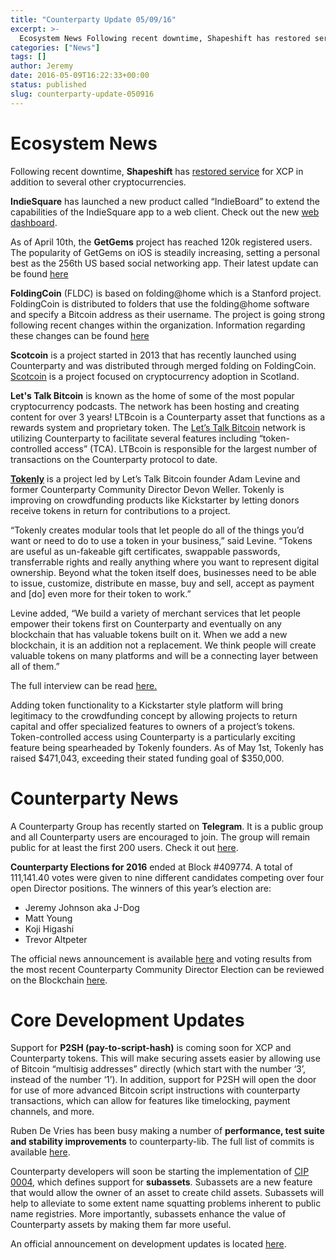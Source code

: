 ```yaml
---
title: "Counterparty Update 05/09/16"
excerpt: >-
  Ecosystem News Following recent downtime, Shapeshift has restored service for XCP in addition to several other cryptocurrencies.   IndieSquare has launched a new product called “IndieBoard” to extend the capabilities of the IndieSquare app to a web client. Check out the new web dashboard. As of April 10th, the GetGems project has reached 120k registered
categories: ["News"]
tags: []
author: Jeremy
date: 2016-05-09T16:22:33+00:00
status: published
slug: counterparty-update-050916
---
```


# **Ecosystem News**

Following recent downtime, **Shapeshift** has [restored service](http://www.econotimes.com/Cryptocurrency-Exchange-ShapeShift-Restores-Services-Following-Hack-201686) for XCP in addition to several other cryptocurrencies.

**IndieSquare** has launched a new product called “IndieBoard” to extend the capabilities of the IndieSquare app to a web client. Check out the new [web dashboard](https://wallet.indiesquare.me/#screens).

As of April 10th, the **GetGems** project has reached 120k registered users. The popularity of GetGems on iOS is steadily increasing, setting a personal best as the 256th US based social networking app. Their latest update can be found [here](https://medium.com/@GetGems/getgems-testflight-for-ios-join-our-ever-expanding-team-120k-registered-users-and-the-ad-channel-5cf8bf67653b#.8fau3cruq)

**FoldingCoin** (FLDC) is based on folding@home which is a Stanford project. FoldingCoin is distributed to folders that use the folding@home software and specify a Bitcoin address as their username. The project is going strong following recent changes within the organization. Information regarding these changes can be found [here](http://foldingcoin.net/2016/03/foldingcoin-2-0/)

**Scotcoin** is a project started in 2013 that has recently launched using Counterparty and was distributed through merged folding on FoldingCoin. [Scotcoin](http://scotcoin.org/) is a project focused on cryptocurrency adoption in Scotland.

**Let's Talk Bitcoin** is known as the home of some of the most popular cryptocurrency podcasts. The network has been hosting and creating content for over 3 years! LTBcoin is a Counterparty asset that functions as a rewards system and proprietary token. The [Let’s Talk Bitcoin](https://letstalkbitcoin.com/) network is utilizing Counterparty to facilitate several features including “token-controlled access” (TCA). LTBcoin is responsible for the largest number of transactions on the Counterparty protocol to date.

[**Tokenly**](https://tokenly.com) is a project led by Let’s Talk Bitcoin founder Adam Levine and former Counterparty Community Director Devon Weller. Tokenly is improving on crowdfunding products like Kickstarter by letting donors receive tokens in return for contributions to a project.

“Tokenly creates modular tools that let people do all of the things you’d want or need to do to use a token in your business,” said Levine. “Tokens are useful as un-fakeable gift certificates, swappable passwords, transferrable rights and really anything where you want to represent digital ownership. Beyond what the token itself does, businesses need to be able to issue, customize, distribute en masse, buy and sell, accept as payment and [do] even more for their token to work.”

Levine added, “We build a variety of merchant services that let people empower their tokens first on Counterparty and eventually on any blockchain that has valuable tokens built on it. When we add a new blockchain, it is an addition not a replacement. We think people will create valuable tokens on many platforms and will be a connecting layer between all of them.”

The full interview can be read [here.](https://btcmanager.com/news/business/tokenly-for-crowdfunding-aims-to-unify-fundraising-experience/)

Adding token functionality to a Kickstarter style platform will bring legitimacy to the crowdfunding concept by allowing projects to return capital and offer specialized features to owners of a project’s tokens. Token-controlled access using Counterparty is a particularly exciting feature being spearheaded by Tokenly founders. As of May 1st, Tokenly has raised $471,043, exceeding their stated funding goal of $350,000.

# **Counterparty News**

A Counterparty Group has recently started on **Telegram**. It is a public group and all Counterparty users are encouraged to join. The group will remain public for at least the first 200 users. Check it out [here](https://t.me/Counterparty_XCP).

**Counterparty Elections for 2016** ended at Block #409774. A total of 111,141.40 votes were given to nine different candidates competing over four open Director positions. The winners of this year’s election are:

-   Jeremy Johnson aka J-Dog
-   Matt Young
-   Koji Higashi
-   Trevor Altpeter

The official news announcement is available [here](http://counterparty.local/news/xcp-2016-election-voting-is-closed-announcing-the-names-of-the-counterparty-foundation-community-directors/) and voting results from the most recent Counterparty Community Director Election can be reviewed on the Blockchain [here](https://blockscan.com/vote/XCPELECTION2016).

# **Core Development Updates**

Support for **P2SH (pay-to-script-hash)** is coming soon for XCP and Counterparty tokens. This will make securing assets easier by allowing use of Bitcoin “multisig addresses” directly (which start with the number ‘3’, instead of the number ‘1’). In addition, support for P2SH will open the door for use of more advanced Bitcoin script instructions with counterparty transactions, which can allow for features like timelocking, payment channels, and more.

Ruben De Vries has been busy making a number of **performance, test suite and stability improvements** to counterparty-lib. The full list of commits is available [here](https://github.com/CounterpartyXCP/counterparty-lib/commits/develop).

Counterparty developers will soon be starting the implementation of [CIP 0004](https://github.com/CounterpartyXCP/cips/blob/master/cip-0004.md), which defines support for **subassets**. Subassets are a new feature that would allow the owner of an asset to create child assets. Subassets will help to alleviate to some extent name squatting problems inherent to public name registries. More importantly, subassets enhance the value of Counterparty assets by making them far more useful.

An official announcement on development updates is located [here](http://counterparty.local/news/development-update-enlarging-the-team-and-laying-out-our-roadmap/).